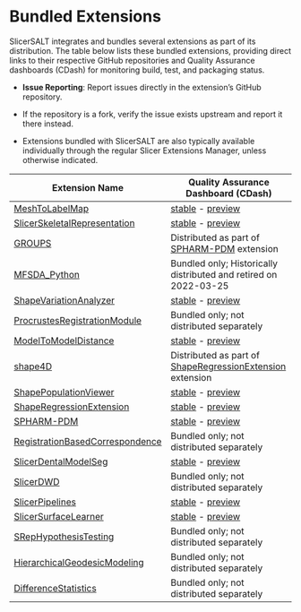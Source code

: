 # Bundled Extensions

SlicerSALT integrates and bundles several extensions as part of its distribution.
The table below lists these bundled extensions, providing direct links to their
respective GitHub repositories and Quality Assurance dashboards (CDash) for monitoring
build, test, and packaging status.

* **Issue Reporting**: Report issues directly in the extension’s GitHub repository.

* If the repository is a fork, verify the issue exists upstream and report it there instead.

* Extensions bundled with SlicerSALT are also typically available individually through the
  regular Slicer Extensions Manager, unless otherwise indicated.

| Extension Name                                                        | Quality Assurance Dashboard (CDash)                                                               |
|-----------------------------------------------------------------------|---------------------------------------------------------------------------------------------------|
| [MeshToLabelMap][gh-MeshToLabelMap]                                   | [stable][cdash-MeshToLabelMap] - [preview][cdash-prev-MeshToLabelMap]                             |
| [SlicerSkeletalRepresentation][gh-SlicerSkeletalRepresentation]       | [stable][cdash-SlicerSkeletalRepresentation] - [preview][cdash-prev-SlicerSkeletalRepresentation] |
| [GROUPS][gh-GROUPS]                                                   | Distributed as part of [SPHARM-PDM][gh-SPHARM-PDM] extension                                      |
| [MFSDA_Python][gh-MFSDA_Python]                                       | Bundled only; Historically distributed and retired on 2022-03-25                                  |
| [ShapeVariationAnalyzer][gh-ShapeVariationAnalyzer]                   | [stable][cdash-ShapeVariationAnalyzer] - [preview][cdash-prev-ShapeVariationAnalyzer]             |
| [ProcrustesRegistrationModule][gh-ProcrustesRegistrationModule]       | Bundled only; not distributed separately                                                          |
| [ModelToModelDistance][gh-ModelToModelDistance]                       | [stable][cdash-ModelToModelDistance] - [preview][cdash-prev-ModelToModelDistance]                 |
| [shape4D][gh-shape4D]                                                 | Distributed as part of [ShapeRegressionExtension][gh-ShapeRegressionExtension] extension          |
| [ShapePopulationViewer][gh-ShapePopulationViewer]                     | [stable][cdash-ShapePopulationViewer] - [preview][cdash-prev-ShapePopulationViewer]               |
| [ShapeRegressionExtension][gh-ShapeRegressionExtension]               | [stable][cdash-ShapeRegressionExtension] - [preview][cdash-prev-ShapeRegressionExtension]         |
| [SPHARM-PDM][gh-SPHARM-PDM]                                           | [stable][cdash-SPHARM-PDM] - [preview][cdash-prev-SPHARM-PDM]                                     |
| [RegistrationBasedCorrespondence][gh-RegistrationBasedCorrespondence] | Bundled only; not distributed separately                                                          |
| [SlicerDentalModelSeg][gh-SlicerDentalModelSeg]                       | [stable][cdash-SlicerDentalModelSeg] - [preview][cdash-prev-SlicerDentalModelSeg]                 |
| [SlicerDWD][gh-SlicerDWD]                                             | Bundled only; not distributed separately                                                          |
| [SlicerPipelines][gh-SlicerPipelines]                                 | [stable][cdash-SlicerPipelines] - [preview][cdash-prev-SlicerPipelines]                           |
| [SlicerSurfaceLearner][gh-SlicerSurfaceLearner]                       | [stable][cdash-SlicerSurfaceLearner] - [preview][cdash-prev-SlicerSurfaceLearner]                 |
| [SRepHypothesisTesting][gh-SRepHypothesisTesting]                     | Bundled only; not distributed separately                                                          |
| [HierarchicalGeodesicModeling][gh-HierarchicalGeodesicModeling]       | Bundled only; not distributed separately                                                          |
| [DifferenceStatistics][gh-DifferenceStatistics]                       | Bundled only; not distributed separately                                                          |

<!-- ---------------------------------------------------------------------- -->
[gh-MeshToLabelMap]: https://github.com/DCBIA-OrthoLab/AnglePlanes-Extension
[gh-SlicerSkeletalRepresentation]: https://github.com/KitwareMedical/SlicerSkeletalRepresentation
[gh-GROUPS]: https://github.com/slicersalt/GROUPS
[gh-MFSDA_Python]: https://github.com/slicersalt/MFSDA_Python
[gh-ShapeVariationAnalyzer]: https://github.com/slicersalt/ShapeVariationAnalyzer
[gh-ProcrustesRegistrationModule]: https://github.com/slicersalt/ProcrustesRegistrationModule
[gh-ModelToModelDistance]: https://github.com/slicersalt/3DMetricTools
[gh-shape4D]: https://github.com/slicersalt/shape4D
[gh-ShapePopulationViewer]: https://github.com/slicersalt/ShapePopulationViewer
[gh-ShapeRegressionExtension]: https://github.com/KitwareMedical/ShapeRegressionExtension
[gh-SPHARM-PDM]: https://github.com/slicersalt/SPHARM-PDM
[gh-RegistrationBasedCorrespondence]: https://github.com/slicersalt/RegistrationBasedCorrespondence
[gh-SlicerDentalModelSeg]: https://github.com/slicersalt/SlicerDentalModelSeg
[gh-SlicerDWD]: https://github.com/slicersalt/SlicerDWD
[gh-SlicerPipelines]: https://github.com/KitwareMedical/SlicerPipelines
[gh-SlicerSurfaceLearner]: https://github.com/KitwareMedical/SlicerSurfaceLearner
[gh-SRepHypothesisTesting]: https://github.com/slicersalt/SRepHypothesisTesting
[gh-HierarchicalGeodesicModeling]: https://github.com/KitwareMedical/HierarchicalGeodesicModeling
[gh-DifferenceStatistics]: https://github.com/slicersalt/DifferenceStatistics

<!-- ---------------------------------------------------------------------- -->
[cdash-MeshToLabelMap]: https://slicer.cdash.org/index.php?project=SlicerStable&filtercount=1&showfilters=1&field1=buildname&compare1=63&value1=MeshToLabelMap
[cdash-SlicerSkeletalRepresentation]: https://slicer.cdash.org/index.php?project=SlicerStable&filtercount=1&showfilters=1&field1=buildname&compare1=63&value1=SkeletalRepresentation
<!-- GROUPS -->
<!-- MFSDA_Python -->
[cdash-ShapeVariationAnalyzer]: https://slicer.cdash.org/index.php?project=SlicerStable&filtercount=1&showfilters=1&field1=buildname&compare1=63&value1=ShapeVariationAnalyzer
[cdash-ModelToModelDistance]: https://slicer.cdash.org/index.php?project=SlicerStable&filtercount=1&showfilters=1&field1=buildname&compare1=63&value1=ModelToModelDistance
<!-- ProcrustesRegistrationModule -->
<!-- shape4D -->
[cdash-ShapePopulationViewer]: https://slicer.cdash.org/index.php?project=SlicerStable&filtercount=1&showfilters=1&field1=buildname&compare1=63&value1=ShapePopulationViewer
[cdash-ShapeRegressionExtension]: https://slicer.cdash.org/index.php?project=SlicerStable&filtercount=1&showfilters=1&field1=buildname&compare1=63&value1=ShapeRegressionExtension
[cdash-SPHARM-PDM]: https://slicer.cdash.org/index.php?project=SlicerStable&filtercount=1&showfilters=1&field1=buildname&compare1=63&value1=SPHARM-PDM
<!-- RegistrationBasedCorrespondence -->
[cdash-SlicerDentalModelSeg]: https://slicer.cdash.org/index.php?project=SlicerStable&filtercount=1&showfilters=1&field1=buildname&compare1=63&value1=SlicerDentalModelSeg
<!-- SlicerDWD -->
[cdash-SlicerPipelines]: https://slicer.cdash.org/index.php?project=SlicerStable&filtercount=1&showfilters=1&field1=buildname&compare1=63&value1=SlicerPipelines
[cdash-SlicerSurfaceLearner]: https://slicer.cdash.org/index.php?project=SlicerStable&filtercount=1&showfilters=1&field1=buildname&compare1=63&value1=SurfaceLearner
<!-- SRepHypothesisTesting -->
<!-- HierarchicalGeodesicModeling -->
<!-- DifferenceStatistics -->

<!-- ---------------------------------------------------------------------- -->
[cdash-prev-MeshToLabelMap]: https://slicer.cdash.org/index.php?project=SlicerPreview&filtercount=1&showfilters=1&field1=buildname&compare1=63&value1=MeshToLabelMap
[cdash-prev-SlicerSkeletalRepresentation]: https://slicer.cdash.org/index.php?project=SlicerPreview&filtercount=1&showfilters=1&field1=buildname&compare1=63&value1=SkeletalRepresentation
<!-- GROUPS -->
<!-- MFSDA_Python -->
[cdash-prev-ShapeVariationAnalyzer]: https://slicer.cdash.org/index.php?project=SlicerPreview&filtercount=1&showfilters=1&field1=buildname&compare1=63&value1=ShapeVariationAnalyzer
[cdash-prev-ModelToModelDistance]: https://slicer.cdash.org/index.php?project=SlicerPreview&filtercount=1&showfilters=1&field1=buildname&compare1=63&value1=ModelToModelDistance
<!-- ProcrustesRegistrationModule -->
<!-- shape4D -->
[cdash-prev-ShapePopulationViewer]: https://slicer.cdash.org/index.php?project=SlicerPreview&filtercount=1&showfilters=1&field1=buildname&compare1=63&value1=ShapePopulationViewer
[cdash-prev-ShapeRegressionExtension]: https://slicer.cdash.org/index.php?project=SlicerPreview&filtercount=1&showfilters=1&field1=buildname&compare1=63&value1=ShapeRegressionExtension
[cdash-prev-SPHARM-PDM]: https://slicer.cdash.org/index.php?project=SlicerPreview&filtercount=1&showfilters=1&field1=buildname&compare1=63&value1=SPHARM-PDM
<!-- RegistrationBasedCorrespondence -->
[cdash-prev-SlicerDentalModelSeg]: https://slicer.cdash.org/index.php?project=SlicerPreview&filtercount=1&showfilters=1&field1=buildname&compare1=63&value1=SlicerDentalModelSeg
[cdash-prev-SlicerPipelines]: https://slicer.cdash.org/index.php?project=SlicerPreview&filtercount=1&showfilters=1&field1=buildname&compare1=63&value1=SlicerPipelines
[cdash-prev-SlicerSurfaceLearner]: https://slicer.cdash.org/index.php?project=SlicerStable&filtercount=1&showfilters=1&field1=buildname&compare1=63&value1=SurfaceLearner
<!-- SRepHypothesisTesting -->
<!-- HierarchicalGeodesicModeling -->
<!-- DifferenceStatistics -->
